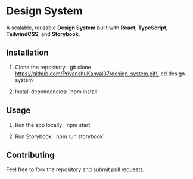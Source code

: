 # Design System

A scalable, reusable **Design System** built with **React**, **TypeScript**, **TailwindCSS**, and **Storybook**.

## Installation

1. Clone the repository:
   \`git clone https://github.com/PriyanshuKanyal37/design-system.git\`
   cd design-system

2. Install dependencies:
   \`npm install\`

## Usage

1. Run the app locally:
   \`npm start\`

2. Run Storybook:
   \`npm run storybook\`


## Contributing

Feel free to fork the repository and submit pull requests.

